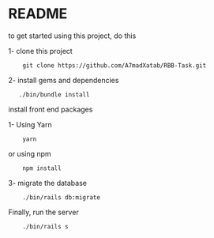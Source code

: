 # README
to get started using this project, do this

1- clone this project 
```
    git clone https://github.com/A7madXatab/RBB-Task.git
```

2- install gems and dependencies 

```
   ./bin/bundle install
```

install front end packages

1- Using Yarn

```
    yarn
```
or using npm
```
    npm install
```

3- migrate the database
```
    ./bin/rails db:migrate
```

Finally, run the server

```
    ./bin/rails s
```